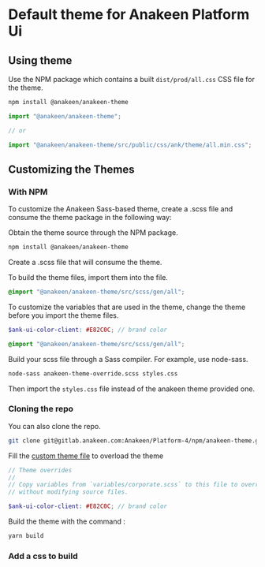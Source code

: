 # Default theme for Anakeen Platform Ui

## Using theme
Use the NPM package which contains a built `dist/prod/all.css` CSS file for the theme.

 ```bash
 npm install @anakeen/anakeen-theme
 ```
 
 ```javascript
import "@anakeen/anakeen-theme";

// or

import "@anakeen/anakeen-theme/src/public/css/ank/theme/all.min.css";
```

## Customizing the Themes

### With NPM
To customize the Anakeen Sass-based theme, create a .scss file and consume the theme package in the following way:

Obtain the theme source through the NPM package.

```bash
npm install @anakeen/anakeen-theme
```

Create a .scss file that will consume the theme. 

To build the theme files, import them into the file.

```scss
@import "@anakeen/anakeen-theme/src/scss/gen/all";
```

To customize the variables that are used in the theme, change the theme before you import the theme files.

```scss
$ank-ui-color-client: #E82C0C; // brand color

@import "@anakeen/anakeen-theme/src/scss/gen/all";
```

Build your scss file through a Sass compiler. For example, use node-sass.

```bash
node-sass anakeen-theme-override.scss styles.css
```

Then import the `styles.css` file instead of the anakeen theme provided one.


### Cloning the repo
You can also clone the repo. 

```bash
git clone git@gitlab.anakeen.com:Anakeen/Platform-4/npm/anakeen-theme.git
```

Fill the [custom theme file](scss/_custom.scss) to overload the theme

```scss
// Theme overrides
//
// Copy variables from `variables/corporate.scss` to this file to override default values
// without modifying source files.

$ank-ui-color-client: #E82C0C; // brand color
```

Build the theme with the command :

```bash
yarn build
```

### Add a css to build